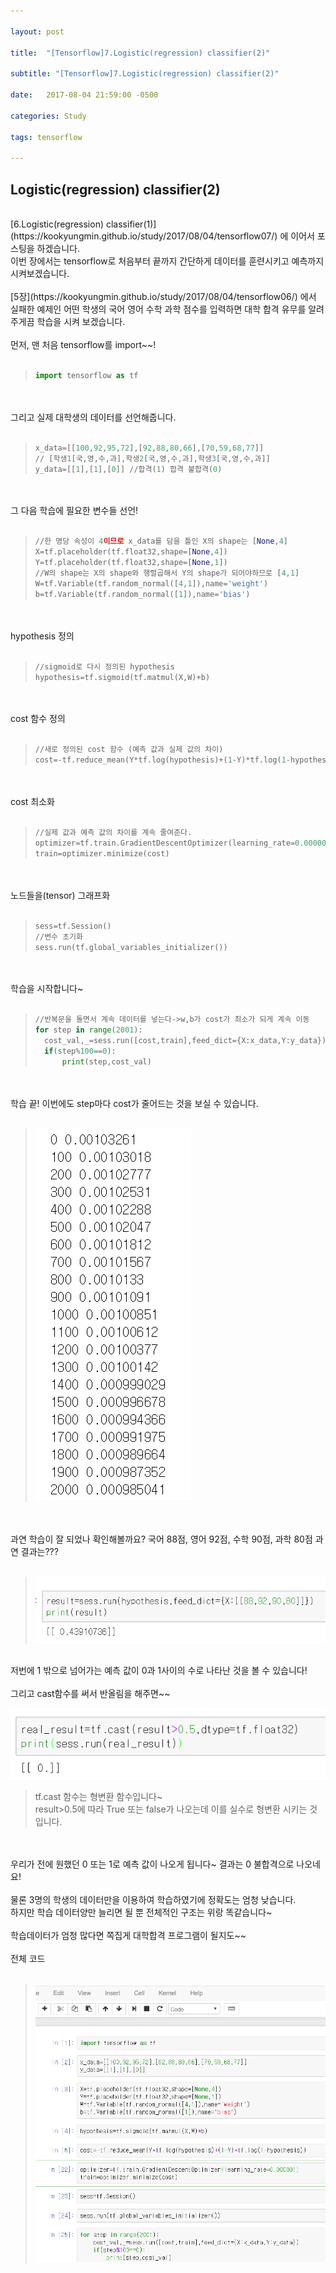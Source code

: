 ```yaml
---

layout: post

title:  "[Tensorflow]7.Logistic(regression) classifier(2)"

subtitle: "[Tensorflow]7.Logistic(regression) classifier(2)"

date:   2017-08-04 21:59:00 -0500

categories: Study

tags: tensorflow

---
```


## Logistic(regression) classifier(2)
<br>
[6.Logistic(regression) classifier(1)](https://kookyungmin.github.io/study/2017/08/04/tensorflow07/) 에 이어서 포스팅을 하겠습니다.
<br>
이번 장에서는 tensorflow로 처음부터 끝까지 간단하게 데이터를 훈련시키고 예측까지 시켜보겠습니다.
<br>
<br>
[5장](https://kookyungmin.github.io/study/2017/08/04/tensorflow06/) 에서 실패한 예제인 어떤 학생의 국어 영어 수학 과학 점수를 입력하면 대학 합격 유무를 알려주게끔 학습을 시켜 보겠습니다.
<br>
<br>
먼저, 맨 처음 tensorflow를 import~~!
<br>
<br>

>```python
>import tensorflow as tf
>```

<br>
<br>
그리고 실제 대학생의 데이터를 선언해줍니다.
<br>
<br>

>```python
>x_data=[[100,92,95,72],[92,88,80,66],[70,59,68,77]]
>// [학생1[국,영,수,과],학생2[국,영,수,과],학생3[국,영,수,과]]
>y_data=[[1],[1],[0]] //합격(1) 합격 불합격(0)
>```

<br>
<br>
그 다음 학습에 필요한 변수들 선언!
<br>
<br>

>```python
>//한 명당 속성이 4이므로 x_data를 담을 틀인 X의 shape는 [None,4]
>X=tf.placeholder(tf.float32,shape=[None,4]) 
>Y=tf.placeholder(tf.float32,shape=[None,1])
>//W의 shape는 X의 shape와 행렬곱해서 Y의 shape가 되어야하므로 [4,1]
>W=tf.Variable(tf.random_normal([4,1]),name='weight')
>b=tf.Variable(tf.random_normal([1]),name='bias')
>```

<br>
<br>
hypothesis 정의
<br>
<br>

>```python
>//sigmoid로 다시 정의된 hypothesis
>hypothesis=tf.sigmoid(tf.matmul(X,W)+b)
>```

<br>
<br>
cost 함수 정의
<br>
<br>

>```python
>//새로 정의된 cost 함수 (예측 값과 실제 값의 차이)
>cost=-tf.reduce_mean(Y*tf.log(hypothesis)+(1-Y)*tf.log(1-hypothesis))
>```

<br>
<br>
cost 최소화
<br>
<br>

>```python
>//실제 값과 예측 값의 차이를 계속 줄여준다.
>optimizer=tf.train.GradientDescentOptimizer(learning_rate=0.000001)
>train=optimizer.minimize(cost)
>```

<br>
<br>
노드들을(tensor) 그래프화 
<br>
<br>

>```python
>sess=tf.Session()
>//변수 초기화
>sess.run(tf.global_variables_initializer())
>```

<br>
<br>
학습을 시작합니다~
<br>
<br>

>```python
>//반복문을 돌면서 계속 데이터를 넣는다->w,b가 cost가 최소가 되게 계속 이동
>for step in range(2001):
>	cost_val,_=sess.run([cost,train],feed_dict={X:x_data,Y:y_data})})
>	if(step%100==0):
>		print(step,cost_val)
>```

<br>
<br>
학습 끝! 이번에도 step마다 cost가 줄어드는 것을 보실 수 있습니다.
<br>
<br>

>![image](/image/tensorflow_img/l2.png)

<br>
<br>
과연 학습이 잘 되었나 확인해볼까요? 국어 88점, 영어 92점, 수학 90점, 과학 80점 과연 결과는???
<br>
<br>

>![image](/image/tensorflow_img/l3.png)

<br>
저번에 1 밖으로 넘어가는 예측 값이 0과 1사이의 수로 나타난 것을 볼 수 있습니다!
<br>
<br>
그리고 cast함수를 써서 반올림을 해주면~~
<br>

![image](/image/tensorflow_img/l4.png)

>tf.cast 함수는 형변환 함수입니다~
><br>
>result>0.5에 따라 True 또는 false가 나오는데 이를 실수로 형변환 시키는 것입니다.

<br>
<br>
우리가 전에 원했던 0 또는 1로 예측 값이 나오게 됩니다~ 결과는 0 불합격으로 나오네요!
<br>
<br>
물론 3명의 학생의 데이터만을 이용하여 학습하였기에 정확도는 엄청 낮습니다.
<br>
하지만 학습 데이터양만 늘리면 될 뿐 전체적인 구조는 위랑 똑같습니다~
<br>
<br>
학습데이터가 엄청 많다면 쪽집게 대학합격 프로그램이 될지도~~
<br>
<br>
전체 코드
<br>
<br>

>![image](/image/tensorflow_img/l1.png)

